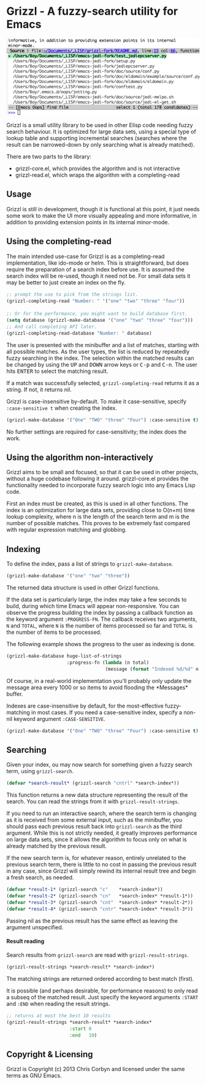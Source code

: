 Grizzl - A fuzzy-search utility for Emacs
=========================================

![grizzl screenshot](demo/basic.gif "grizzl demo")

Grizzl is a small utility library to be used in other Elisp code needing
fuzzy search behaviour. It is optimized for large data sets, using a
special type of lookup table and supporting incremental searches (searches
where the result can be narrowed-down by only searching what is already
matched).

There are two parts to the library:

* grizzl-core.el, which provides the algorithm and is not interactive
* grizzl-read.el, which wraps the algorithm with a completing-read

Usage
-----
Grizzl is still in development, though it is functional at this point, it
just needs some work to make the UI more visually appealing and more
informative, in addition to providing extension points in its internal
minor-mode.

Using the completing-read
-------------------------
The main intended use-case for Grizzl is as a completing-read
implementation, like ido-mode or helm. This is straightforward, but does
require the preparation of a search index before use. It is assumed the
search index will be re-used, though it need not be. For small data sets
it may be better to just create an index on the fly.

``` lisp
;; prompt the use to pick from the strings list.
(grizzl-completing-read "Number: " '("one" "two" "three" "four"))

;; Or for the performance, you might want to build database first.
(setq database (grizzl-make-database '("one" "two" "three" "four")))
;; And call completing API later.
(grizzl-completing-read-database "Number: " database)
```

The user is presented with the minibuffer and a list of matches,
starting with all possible matches. As the user types, the list is
reduced by repeatedly fuzzy searching in the index. The selection
within the matched results can be changed by using the <kbd>UP</kbd>
and <kbd>DOWN</kbd> arrow keys or <kbd>C-p</kbd> and
<kbd>C-n</kbd>. The user hits <kbd>ENTER</kbd> to select the matching
result.

If a match was successfully selected, `grizzl-completing-read` returns it
as a string. If not, it returns nil.

Grizzl is case-insensitive by-default. To make it case-sensitive, specify
`:case-sensitive t` when creating the index.

``` lisp
(grizzl-make-database '("One" "TWO" "three" "Four") :case-sensitive t)
```

No further settings are required for case-sensitivity; the index does the
work.

Using the algorithm non-interactively
-------------------------------------

Grizzl aims to be small and focused, so that it can be used in other
projects, without a huge codebase following it around. grizzl-core.el
provides the functionality needed to incorporate fuzzy search logic into
any Emacs Lisp code.

First an index must be created, as this is used in all other functions. The
index is an optimization for large data sets, providing close to O(n+m) time
lookup complexity, where n is the length of the search term and m is the
number of possible matches. This proves to be extremely fast compared with
regular expression matching and globbing.

Indexing
--------

To define the index, pass a list of strings to `grizzl-make-database`.

``` lisp
(grizzl-make-database '("one" "two" "three"))
```

The returned data structure is used in other Grizzl functions.

If the data set is particularly large, the index may take a few seconds to
build, during which time Emacs will appear non-responsive. You can observe
the progress building the index by passing a callback function as the
keyword argument `:PROGRESS-FN`. The callback receives two arguments,
`N` and `TOTAL`, where `N` is the number of items processed so far and
`TOTAL` is the number of items to be processed.

The following example shows the progress to the user as indexing is done.

``` lisp
(grizzl-make-database huge-list-of-strings
                      :progress-fn (lambda (n total)
                                    (message (format "Indexed %d/%d" n total))))
```

Of course, in a real-world implementation you'll probably only update the
message area every 1000 or so items to avoid flooding the \*Messages\*
buffer.

Indexes are case-insensitive by default, for the most-effective fuzzy-matching
in most cases. If you need a case-sensitive index, specify a non-nil keyword
argument `:CASE-SENSITIVE`.

``` lisp
(grizzl-make-database '("One" "TWO" "three" "Four") :case-sensitive t)
```

Searching
---------

Given your index, ou may now search for something given a fuzzy search term,
using `grizzl-search`.

``` lisp
(defvar *search-result* (grizzl-search "cntrl" *search-index*))
```

This function returns a new data structure representing the result of the
search. You can read the strings from it with `grizzl-result-strings`.

If you need to run an interactive search, where the search term is changing
as it is received from some external input, such as the minibuffer, you
should pass each previous result back into `grizzl-search` as the third
argument. While this is not strictly needed, it greatly improves performance
on large data sets, since it allows the algorithm to focus only on what is
already matched by the previous result.

If the new search term is, for whatever reason, entirely unrelated to the
previous search term, there is little to no cost in passing the previous
result in any case, since Grizzl will simply rewind its internal result tree
and begin a fresh search, as needed.

``` lisp
(defvar *result-1* (grizzl-search "c"    *search-index*))
(defvar *result-2* (grizzl-search "cn"   *search-index* *result-1*))
(defvar *result-3* (grizzl-search "cnt"  *search-index* *result-2*))
(defvar *result-4* (grizzl-search "cntr" *search-index* *result-3*))
```

Passing nil as the previous result has the same effect as leaving the
argument unspecified.

#### Result reading

Search results from `grizzl-search` are read with `grizzl-result-strings`.

``` lisp
(grizzl-result-strings *search-result* *search-index*)
```

The matching strings are returned ordered according to best match (first).

It is possible (and perhaps desirable, for performance reasons) to only
read a subseq of the matched result. Just specify the keyword arguments
`:START` and `:END` when reading the result strings.

``` lisp
;; returns at most the best 10 results
(grizzl-result-strings *search-result* *search-index*
                       :start 0
                       :end   10)
```

Copyright & Licensing
---------------------

Grizzl is Copyright (c) 2013 Chris Corbyn and licensed under the same terms as
GNU Emacs.
